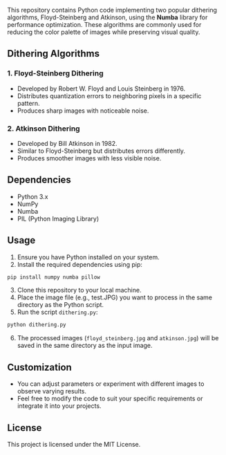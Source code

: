 This repository contains Python code implementing two popular dithering algorithms, Floyd-Steinberg and Atkinson, using the **Numba** library for performance optimization. These algorithms are commonly used for reducing the color palette of images while preserving visual quality.

## Dithering Algorithms

### 1. Floyd-Steinberg Dithering

- Developed by Robert W. Floyd and Louis Steinberg in 1976.
- Distributes quantization errors to neighboring pixels in a specific pattern.
- Produces sharp images with noticeable noise.

### 2. Atkinson Dithering

- Developed by Bill Atkinson in 1982.
- Similar to Floyd-Steinberg but distributes errors differently.
- Produces smoother images with less visible noise.

## Dependencies

- Python 3.x
- NumPy
- Numba
- PIL (Python Imaging Library)

## Usage

1. Ensure you have Python installed on your system.
2. Install the required dependencies using pip:
```bash
pip install numpy numba pillow
```
3. Clone this repository to your local machine.
4. Place the image file (e.g., test.JPG) you want to process in the same directory as the Python script.
5. Run the script `dithering.py`: 
```bash
python dithering.py
```
6. The processed images (`floyd_steinberg.jpg` and `atkinson.jpg`) will be saved in the same directory as the input image.

## Customization

- You can adjust parameters or experiment with different images to observe varying results.
- Feel free to modify the code to suit your specific requirements or integrate it into your projects.

## License

This project is licensed under the MIT License.


